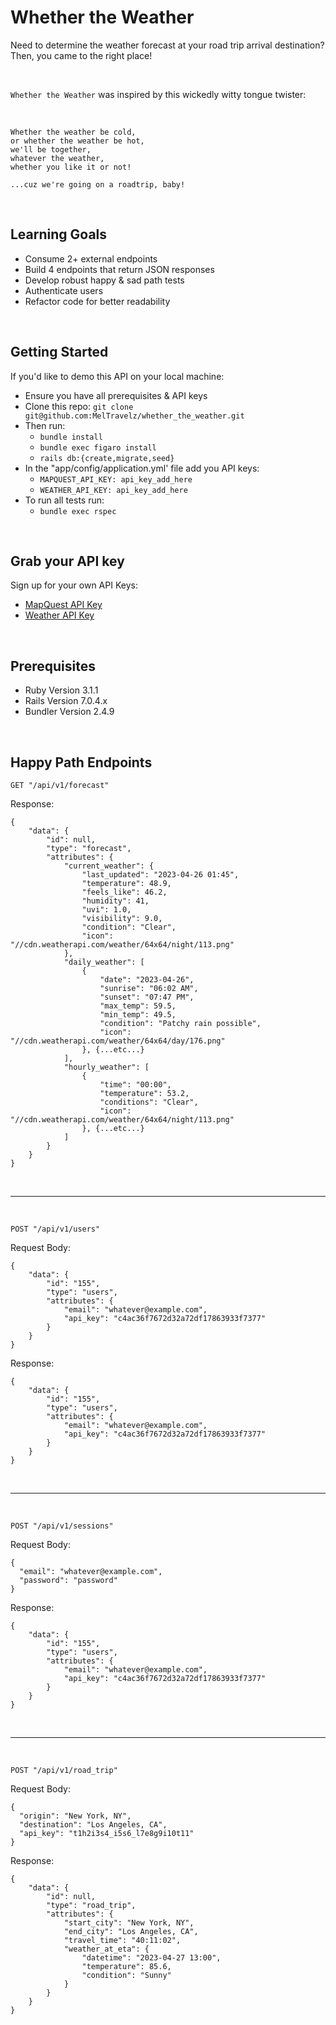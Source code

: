 # Whether the Weather

Need to determine the weather forecast at your road trip arrival destination?
Then, you came to the right place!

<br>

`Whether the Weather` was inspired by this wickedly witty tongue twister:

<br>

```
Whether the weather be cold,
or whether the weather be hot, 
we'll be together, 
whatever the weather, 
whether you like it or not! 

...cuz we're going on a roadtrip, baby!
```

<br>

## Learning Goals

- Consume 2+ external endpoints
- Build 4 endpoints that return JSON responses
- Develop robust happy & sad path tests
- Authenticate users 
- Refactor code for better readability

<br>

## Getting Started

If you'd like to demo this API on your local machine:
- Ensure you have all prerequisites & API keys
- Clone this repo: `git clone git@github.com:MelTravelz/whether_the_weather.git`
- Then run:
    - `bundle install`
    - `bundle exec figaro install`
    - `rails db:{create,migrate,seed}`
- In the "app/config/application.yml' file add you API keys:
    - `MAPQUEST_API_KEY: api_key_add_here`
    - `WEATHER_API_KEY: api_key_add_here`
- To run all tests run:
    - `bundle exec rspec`

<br>

## Grab your API key

Sign up for your own API Keys:
- [MapQuest API Key](https://developer.mapquest.com/user/login/sign-up)
- [Weather API Key](https://www.weatherapi.com/signup.aspx)

<br>

## Prerequisites

- Ruby Version 3.1.1
- Rails Version 7.0.4.x
- Bundler Version 2.4.9

<br>

## Happy Path Endpoints

`GET "/api/v1/forecast"`

Response:
```
{
    "data": {
        "id": null,
        "type": "forecast",
        "attributes": {
            "current_weather": {
                "last_updated": "2023-04-26 01:45",
                "temperature": 48.9,
                "feels_like": 46.2,
                "humidity": 41,
                "uvi": 1.0,
                "visibility": 9.0,
                "condition": "Clear",
                "icon": "//cdn.weatherapi.com/weather/64x64/night/113.png"
            },
            "daily_weather": [
                {
                    "date": "2023-04-26",
                    "sunrise": "06:02 AM",
                    "sunset": "07:47 PM",
                    "max_temp": 59.5,
                    "min_temp": 49.5,
                    "condition": "Patchy rain possible",
                    "icon": "//cdn.weatherapi.com/weather/64x64/day/176.png"
                }, {...etc...}
            ],
            "hourly_weather": [
                {
                    "time": "00:00",
                    "temperature": 53.2,
                    "conditions": "Clear",
                    "icon": "//cdn.weatherapi.com/weather/64x64/night/113.png"
                }, {...etc...}
            ]
        }
    }
}
```

<br>
<hr>
<br>

`POST "/api/v1/users"`

Request Body:
```
{
    "data": {
        "id": "155",
        "type": "users",
        "attributes": {
            "email": "whatever@example.com",
            "api_key": "c4ac36f7672d32a72df17863933f7377"
        }
    }
}
```
Response:
```
{
    "data": {
        "id": "155",
        "type": "users",
        "attributes": {
            "email": "whatever@example.com",
            "api_key": "c4ac36f7672d32a72df17863933f7377"
        }
    }
}
```

<br>
<hr>
<br>

`POST "/api/v1/sessions"`

Request Body:
```
{
  "email": "whatever@example.com",
  "password": "password"
}
```
Response:
```
{
    "data": {
        "id": "155",
        "type": "users",
        "attributes": {
            "email": "whatever@example.com",
            "api_key": "c4ac36f7672d32a72df17863933f7377"
        }
    }
}
```

<br>
<hr>
<br>

`POST "/api/v1/road_trip"`

Request Body:
```
{
  "origin": "New York, NY",
  "destination": "Los Angeles, CA",
  "api_key": "t1h2i3s4_i5s6_l7e8g9i10t11"
}
```
Response: 
```
{
    "data": {
        "id": null,
        "type": "road_trip",
        "attributes": {
            "start_city": "New York, NY",
            "end_city": "Los Angeles, CA",
            "travel_time": "40:11:02",
            "weather_at_eta": {
                "datetime": "2023-04-27 13:00",
                "temperature": 85.6,
                "condition": "Sunny"
            }
        }
    }
}
```
